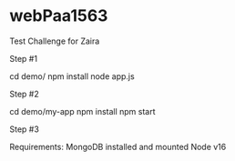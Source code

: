 # webPaa1563
 Test Challenge for Zaira 

Step #1

cd demo/
npm install 
node app.js

Step #2

cd demo/my-app
npm install 
npm start

Step #3

Requirements:
MongoDB installed and mounted
Node v16

